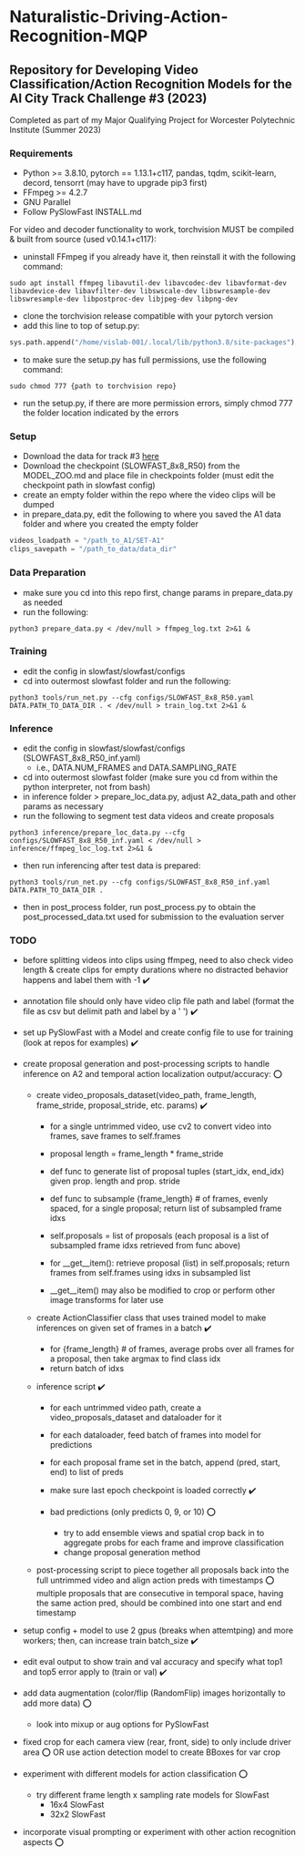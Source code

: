 # Naturalistic-Driving-Action-Recognition-MQP

## Repository for Developing Video Classification/Action Recognition Models for the AI City Track Challenge #3 (2023)
 
Completed as part of my Major Qualifying Project for Worcester Polytechnic Institute (Summer 2023)

### Requirements
- Python >= 3.8.10, pytorch == 1.13.1+c117, pandas, tqdm, scikit-learn, decord, tensorrt (may have to upgrade pip3 first)
- FFmpeg >= 4.2.7 
- GNU Parallel 
- Follow PySlowFast INSTALL.md 

For video and decoder functionality to work, torchvision MUST be compiled & built from source (used v0.14.1+c117): 
- uninstall FFmpeg if you already have it, then reinstall it with the following command:
```console
sudo apt install ffmpeg libavutil-dev libavcodec-dev libavformat-dev libavdevice-dev libavfilter-dev libswscale-dev libswresample-dev libswresample-dev libpostproc-dev libjpeg-dev libpng-dev
```
- clone the torchvision release compatible with your pytorch version
- add this line to top of setup.py: 
```python
sys.path.append("/home/vislab-001/.local/lib/python3.8/site-packages")
```
- to make sure the setup.py has full permissions, use the following command:
```console
sudo chmod 777 {path to torchvision repo}
```
- run the setup.py, if there are more permission errors, simply chmod 777 the folder location indicated by the errors


### Setup
- Download the data for track #3 [here](https://www.aicitychallenge.org/2023-data-and-evaluation/)
- Download the checkpoint (SLOWFAST_8x8_R50) from the MODEL_ZOO.md and place file in checkpoints folder (must edit the checkpoint path in slowfast config)
- create an empty folder within the repo where the video clips will be dumped 
- in prepare_data.py, edit the following to where you saved the A1 data folder and where you created the empty folder
```python
videos_loadpath = "/path_to_A1/SET-A1"
clips_savepath = "/path_to_data/data_dir"
```

### Data Preparation
- make sure you cd into this repo first, change params in prepare_data.py as needed
- run the following:
```console
python3 prepare_data.py < /dev/null > ffmpeg_log.txt 2>&1 &
```

### Training
- edit the config in slowfast/slowfast/configs
- cd into outermost slowfast folder and run the following:
```console
python3 tools/run_net.py --cfg configs/SLOWFAST_8x8_R50.yaml DATA.PATH_TO_DATA_DIR . < /dev/null > train_log.txt 2>&1 &
```

### Inference
- edit the config in slowfast/slowfast/configs (SLOWFAST_8x8_R50_inf.yaml)
    - i.e., DATA.NUM_FRAMES and DATA.SAMPLING_RATE
- cd into outermost slowfast folder (make sure you cd from within the python interpreter, not from bash)
- in inference folder > prepare_loc_data.py, adjust A2_data_path and other params as necessary
- run the following to segment test data videos and create proposals
```console
python3 inference/prepare_loc_data.py --cfg configs/SLOWFAST_8x8_R50_inf.yaml < /dev/null > inference/ffmpeg_loc_log.txt 2>&1 &
```
- then run inferencing after test data is prepared:
```console
python3 tools/run_net.py --cfg configs/SLOWFAST_8x8_R50_inf.yaml DATA.PATH_TO_DATA_DIR .
```
- then in post_process folder, run post_process.py to obtain the post_processed_data.txt used for submission to the evaluation server

### TODO
- before splitting videos into clips using ffmpeg, 
    need to also check video length &
    create clips for empty durations where no distracted behavior happens and label them with -1 :heavy_check_mark:

- annotation file should only have video clip file path and label (format the file as csv but delimit path and label by a ' ') :heavy_check_mark:

- set up PySlowFast with a Model and create config file to use for training (look at repos for examples) :heavy_check_mark:

- create proposal generation and post-processing scripts to handle inference on A2 and temporal action localization output/accuracy: :o:
    - create video_proposals_dataset(video_path, frame_length, frame_stride, proposal_stride, etc. params) :heavy_check_mark:
        - for a single untrimmed video, use cv2 to convert video into frames, save frames to self.frames
        - proposal length = frame_length * frame_stride
        - def func to generate list of proposal tuples (start_idx, end_idx) given prop. length and prop. stride
        - def func to subsample {frame_length} # of frames, evenly spaced, for a single proposal; return list of subsampled frame idxs
        - self.proposals = list of proposals (each proposal is a list of subsampled frame idxs retrieved from func above)

        - for __get__item(): retrieve proposal (list) in self.proposals; return frames from self.frames using idxs in subsampled list 
        - __get__item() may also be modified to crop or perform other image transforms for later use

    - create ActionClassifier class that uses trained model to make inferences on given set of frames in a batch :heavy_check_mark:
        - for {frame_length} # of frames, average probs over all frames for a proposal, then take argmax to find class idx
        - return batch of idxs

    - inference script :heavy_check_mark:
        - for each untrimmed video path, create a video_proposals_dataset and dataloader for it
        - for each dataloader, feed batch of frames into model for predictions
        - for each proposal frame set in the batch, append (pred, start, end) to list of preds
        
        - make sure last epoch checkpoint is loaded correctly :heavy_check_mark:

        - bad predictions (only predicts 0, 9, or 10) :o:
            - try to add ensemble views and spatial crop back in to aggregate probs for each frame and improve classification
            - change proposal generation method

    - post-processing script to piece together all proposals back into the full untrimmed video and align action preds with timestamps :o:
    multiple proposals that are consecutive in temporal space, having the same action pred, should be combined into one start and end timestamp

- setup config + model to use 2 gpus (breaks when attemtping) and more workers; then, can increase train batch_size :heavy_check_mark:

- edit eval output to show train and val accuracy and specify what top1 and top5 error apply to (train or val) :heavy_check_mark:

- add data augmentation (color/flip (RandomFlip) images horizontally to add more data) :o:
    - look into mixup or aug options for PySlowFast

- fixed crop for each camera view (rear, front, side) to only include driver area :o:
    OR 
    use action detection model to create BBoxes for var crop

- experiment with different models for action classification :o:
    - try different frame length x sampling rate models for SlowFast 
        - 16x4 SlowFast
        - 32x2 SlowFast

- incorporate visual prompting or experiment with other action recognition aspects :o:
